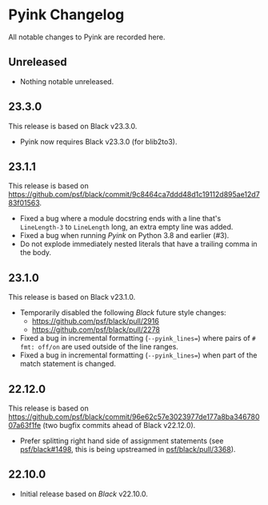 # Pyink Changelog

All notable changes to Pyink are recorded here.

## Unreleased

* Nothing notable unreleased.

## 23.3.0

This release is based on Black v23.3.0.

* Pyink now requires Black v23.3.0 (for blib2to3).

## 23.1.1

This release is based on https://github.com/psf/black/commit/9c8464ca7ddd48d1c19112d895ae12d783f01563.

* Fixed a bug where a module docstring ends with a line that's `LineLength-3`
  to `LineLength` long, an extra empty line was added.
* Fixed a bug when running *Pyink* on Python 3.8 and earlier (#3).
* Do not explode immediately nested literals that have a trailing comma in the
  body.

## 23.1.0

This release is based on Black v23.1.0.

* Temporarily disabled the following _Black_ future style changes:
    * https://github.com/psf/black/pull/2916
    * https://github.com/psf/black/pull/2278
* Fixed a bug in incremental formatting (`--pyink_lines=`) where pairs of
  `# fmt: off/on` are used outside of the line ranges.
* Fixed a bug in incremental formatting (`--pyink_lines=`) when part of the
  match statement is changed.

## 22.12.0

This release is based on
https://github.com/psf/black/commit/96e62c57e3023977de177a8ba34678007a63f1fe
(two bugfix commits ahead of Black v22.12.0).

* Prefer splitting right hand side of assignment statements
  (see [psf/black#1498](https://github.com/psf/black/issues/1498), this is being
  upstreamed in [psf/black/pull/3368](https://github.com/psf/black/pull/3368)).

## 22.10.0

* Initial release based on _Black_ v22.10.0.
